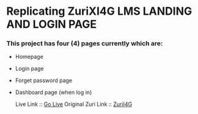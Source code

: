 # Replicating ZuriXI4G LMS LANDING AND LOGIN PAGE
### This project has four (4) pages currently which are:
- Homepage
- Login page
- Forget password page
- Dashboard page (when log in)

    Live Link :: [Go Live]()
    Original Zuri Link :: [ZuriI4G]( https://w2.zuriboard.com/)

